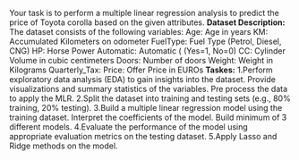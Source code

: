 Your task is to perform a multiple linear regression analysis to predict the price of Toyota corolla based on the given attributes.
**Dataset Description:**
The dataset consists of the following variables:
Age: Age in years
KM: Accumulated Kilometers on odometer
FuelType: Fuel Type (Petrol, Diesel, CNG)
HP: Horse Power
Automatic: Automatic ( (Yes=1, No=0)
CC: Cylinder Volume in cubic centimeters
Doors: Number of doors
Weight: Weight in Kilograms
Quarterly_Tax: 
Price: Offer Price in EUROs
**Taskes:**
1.Perform exploratory data analysis (EDA) to gain insights into the dataset. Provide visualizations and summary statistics of the variables. Pre process the data to apply the MLR.
2.Split the dataset into training and testing sets (e.g., 80% training, 20% testing).
3.Build a multiple linear regression model using the training dataset. Interpret the coefficients of the model. Build minimum of 3 different models.
4.Evaluate the performance of the model using appropriate evaluation metrics on the testing dataset.
5.Apply Lasso and Ridge methods on the model.
